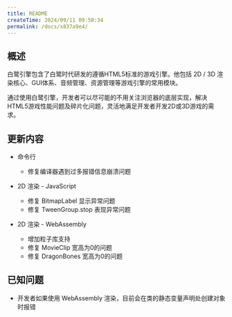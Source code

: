 ```yaml
---
title: README
createTime: 2024/09/11 09:50:34
permalink: /docs/x837a9e4/
---
```

## 概述

白鹭引擎包含了白鹭时代研发的遵循HTML5标准的游戏引擎。他包括 2D / 3D 渲染核心、GUI体系、音频管理、资源管理等游戏引擎的常用模块。

通过使用白鹭引擎，开发者可以尽可能的不用关注浏览器的底层实现，解决HTML5游戏性能问题及碎片化问题，灵活地满足开发者开发2D或3D游戏的需求。

## 更新内容

* 命令行
    * 修复编译器遇到过多报错信息崩溃问题

* 2D 渲染 - JavaScript
    * 修复 BitmapLabel 显示异常问题
    * 修复 TweenGroup.stop 表现异常问题

* 2D 渲染 - WebAssembly
    * 增加粒子库支持
    * 修复 MovieClip 宽高为0的问题
    * 修复 DragonBones 宽高为0的问题

## 已知问题

* 开发者如果使用 WebAssembly 渲染，目前会在类的静态变量声明处创建对象时报错